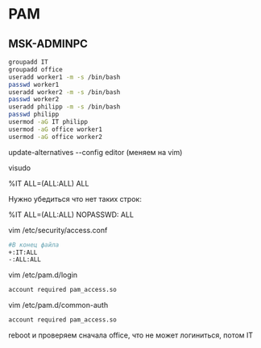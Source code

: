 # PAM

## MSK-ADMINPC

```bash
groupadd IT
groupadd office
useradd worker1 -m -s /bin/bash
passwd worker1  
useradd worker2 -m -s /bin/bash
passwd worker2  
useradd philipp -m -s /bin/bash
passwd philipp
usermod -aG IT philipp
usermod -aG office worker1
usermod -aG office worker2
```

update-alternatives --config editor (меняем на vim)

visudo

%IT ALL=(ALL:ALL) ALL

Нужно убедиться что нет таких строк:

%IT ALL=(ALL:ALL) NOPASSWD: ALL

vim /etc/security/access.conf

```bash
#В конец файла
+:IT:ALL
-:ALL:ALL
```

vim /etc/pam.d/login

```bash
account required pam_access.so
```

vim /etc/pam.d/common-auth

```bash
account required pam_access.so
```

reboot и проверяем сначала office, что не может логиниться, потом IT

